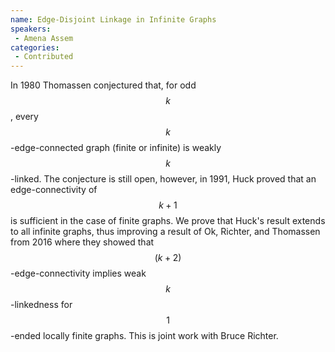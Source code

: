 ```yaml
--- 
name: Edge-Disjoint Linkage in Infinite Graphs 
speakers: 
 - Amena Assem  
categories:
 - Contributed
--- 
```

 
In 1980 Thomassen conjectured that, for odd $$k$$, every $$k$$-edge-connected graph (finite or infinite) is weakly $$k$$-linked. The conjecture is still open, however, in 1991, Huck proved that an edge-connectivity of $$k+1$$ is sufficient in the case of finite graphs. We prove that Huck's result extends to all infinite graphs, thus improving a result of Ok, Richter, and Thomassen from 2016 where they showed that $$(k+2)$$-edge-connectivity implies weak $$k$$-linkedness for $$1$$-ended locally finite graphs. This is joint work with Bruce Richter.